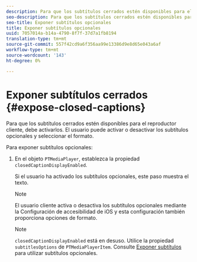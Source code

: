```yaml
---
description: Para que los subtítulos cerrados estén disponibles para el reproductor cliente, debe activarlos. El usuario puede activar o desactivar los subtítulos opcionales y seleccionar el formato.
seo-description: Para que los subtítulos cerrados estén disponibles para el reproductor cliente, debe activarlos. El usuario puede activar o desactivar los subtítulos opcionales y seleccionar el formato.
seo-title: Exponer subtítulos opcionales
title: Exponer subtítulos opcionales
uuid: 7057014a-b14a-4790-8f7f-37d7a1fb8194
translation-type: tm+mt
source-git-commit: 557f42cd9a6f356aa99e13386d9e8d65e043a6af
workflow-type: tm+mt
source-wordcount: '143'
ht-degree: 0%

---
```



# Exponer subtítulos cerrados {#expose-closed-captions}

Para que los subtítulos cerrados estén disponibles para el reproductor cliente, debe activarlos. El usuario puede activar o desactivar los subtítulos opcionales y seleccionar el formato.

Para exponer subtítulos opcionales:

1. En el objeto `PTMediaPlayer`, establezca la propiedad `closedCaptionDisplayEnabled`.

   Si el usuario ha activado los subtítulos opcionales, este paso muestra el texto.

   >[!NOTE]
   >
   >El usuario cliente activa o desactiva los subtítulos opcionales mediante la Configuración de accesibilidad de iOS y esta configuración también proporciona opciones de formato.

   >[!NOTE]
   >
   >`closedCaptionDisplayEnabled` está en desuso. Utilice la propiedad `subtitlesOptions` de `PTMediaPlayerItem`. Consulte [Exponer subtítulos](../../../tvsdk-3x-ios-prog/c-ios-closed-captioning-and-subtitles-ios/c-ios-closed-captioning-and-subtitles-reqts-ios/t-ios-subtitles-exposing-ios.md) para utilizar subtítulos opcionales.